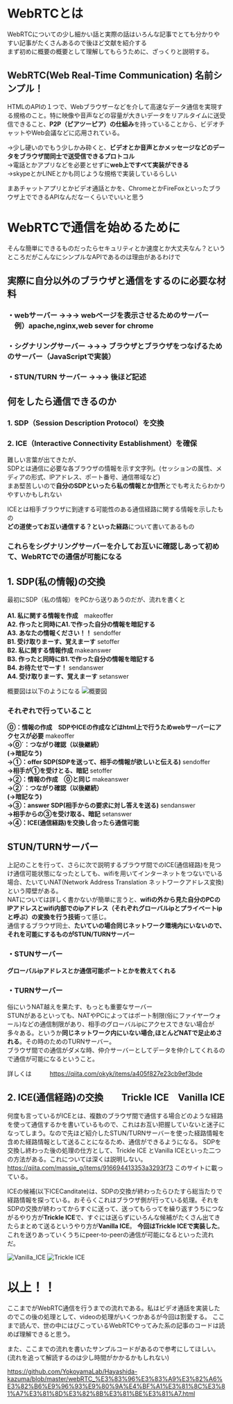 # WebRTCとは
WebRTCについての少し細かい話と実際の話はいろんな記事でとても分かりやすい記事がたくさんあるので後ほど文献を紹介する<br>
まず初めに概要の概要として理解してもらうために、ざっくりと説明する。

## WebRTC(Web Real-Time Communication)  名前シンプル！
HTMLのAPIの１つで、Webブラウザーなどを介して高速なデータ通信を実現する規格のこと。特に映像や音声などの容量が大きいデータをリアルタイムに送受信できること、**P2P（ピアツーピア）の仕組み**を持っていることから、ビデオチャットやWeb会議などに応用されている。

→少し硬いのでもう少しかみ砕くと、**ビデオとか音声とかメッセージなどのデータをブラウザ間同士で送受信できるプロトコル**<br>
→電話とかアプリなどを必要とせずに**web上ですべて実装ができる**<br>
→skypeとかLINEとかも同じような規格で実装しているらしい<br>

まあチャットアプリとかビデオ通話とかを、ChromeとかFireFoxといったブラウザ上でできるAPIなんだなーくらいでいいと思う

# WebRTCで通信を始めるために

そんな簡単にできるものだったらセキュリティとか速度とか大丈夫なん？というところだがこんなにシンプルなAPIであるのは理由があるわけで<br>
## 実際に自分以外のブラウザと通信をするのに必要な材料

### ・webサーバー  →→→  webページを表示させるためのサーバー<br>　例）apache,nginx,web sever for chrome<br>
### ・シグナリングサーバー  →→→  ブラウザとブラウザをつなげるためのサーバー（JavaScriptで実装）<br>
### ・STUN/TURN サーバー   →→→  後ほど記述<br>




## 何をしたら通信できるのか
### 1. SDP（Session Description Protocol）を交換<br>
### 2. ICE（Interactive Connectivity Establishment）を確保<br>



難しい言葉が出てきたが、<br>
SDPとは通信に必要な各ブラウザの情報を示す文字列。(セッションの属性、メディアの形式、IPアドレス、ポート番号、通信帯域など)<br>
まあ堅苦しいので**自分のSDPといったら私の情報とか住所**とでも考えたらわかりやすいかもしれない<br>

ICEとは相手ブラウザに到達する可能性のある通信経路に関する情報を示したもの<br>
**どの道使ってお互い通信する？といった経路**について書いてあるもの<br>

### これらをシグナリングサーバーを介してお互いに確認しあって初めて、WebRTCでの通信が可能になる<br>

## 1. SDP(私の情報)の交換
最初にSDP（私の情報）をPCから送りあうのだが、流れを書くと<br><br>
 **A1. 私に関する情報を作成**　makeoffer<br>
 **A2. 作ったと同時にA1.で作った自分の情報を暗記する<br>** 
 **A3. あなたの情報ください！！** sendoffer<br>
 **B1. 受け取りまーす、覚えまーす** setoffer <br>
 **B2. 私に関する情報作成** makeanswer<br>
 **B3. 作ったと同時にB1.で作った自分の情報を暗記する<br>** 
 **B4. お待たせでーす！** sendanswer<br>
 **A4. 受け取りまーす、覚えまーす** setanswer<br>


概要図は以下のようになる
![概要図](https://github.com/YokoyamaLab/Hayashida-kazuma/blob/master/webRTC.jpg)


### それぞれで行っていること
**⓪：情報の作成　SDPやICEの作成などはhtml上で行うためwebサーバーにアクセスが必要**   makeoffer<br>
**→⓪´：つながり確認（以後継続）<br>**
**(→暗記なう)<br>**
**→①：offer SDP(SDPを送って、相手の情報が欲しいと伝える)**    sendoffer<br>
**→相手が①を受けとる、暗記**   setoffer<br> 
**→②：情報の作成　⓪と同じ**  makeanswer<br>
**→②´：つながり確認（以後継続）<br>**
**(→暗記なう)<br>**
**→③：answer SDP(相手からの要求に対し答えを送る)**   sendanswer<br>
**→相手からの③を受け取る、暗記**    setanswer<br>
**→④：ICE(通信経路)を交換し合ったら通信可能<br>**




## STUN/TURNサーバー
上記のことを行って、さらに次で説明するブラウザ間でのICE(通信経路)を見つけ通信可能状態になったとしても、wifiを用いてインターネットをつないでいる場合、たいていNAT(Network Address Translation  ネットワークアドレス変換)という障壁がある。<br>
NATについては詳しく書かないが簡単に言うと、**wifiの外から見た自分のPCのIPアドレスとwifi内部でのipアドレス（それぞれグローバルipとプライベートipと呼ぶ）の変換を行う技術**って感じ。<br>
通信するブラウザ同士、**たいていの場合同じネットワーク環境内にいないので、それを可能にするものがSTUN/TURNサーバー**<br>

### ・STUNサーバー
**グローバルipアドレスとか通信可能ポートとかを教えてくれる**
### ・TURNサーバー
俗にいうNAT越えを果たす、もっとも重要なサーバー<br>
STUNがあるといっても、NATやPCによってはポート制限(俗にファイヤーウォール)などの通信制限があり、相手のグローバルipにアクセスできない場合が多々ある。というか**同じネットワーク内にいない場合,ほとんどNATで足止めされる**。その時のためのTURNサーバー。<br>
ブラウザ間での通信がダメな時、仲介サーバーとしてデータを仲介してくれるので通信が可能になるということ。<br>

詳しくは　　　https://qiita.com/okyk/items/a405f827e23cb9ef3bde


## 2. ICE(通信経路)の交換　　Trickle ICE　Vanilla ICE

何度も言っているがICEとは、複数のブラウザ間で通信する場合どのような経路を使って通信するかを書いているもので、これはお互い把握していないと迷子になってしまう。なので先ほど紹介したSTUN/TURNサーバーを使った経路情報を含めた経路情報として送ることになるため、通信ができるようになる。
SDPを交換し終わった後の処理の仕方として、Trickle ICE とVanilla ICEといった二つの方法がある。これについては深くは説明しない。https://qiita.com/massie_g/items/916694413353a3293f73
このサイトに載っている。

ICEの候補(以下ICECanditate)は、SDPの交換が終わったらひたすら総当たりで経路情報を探っている。おそらくこれはブラウザ側が行っている処理。それをSDPの交換が終わってからすぐに送って、送ってもらってを繰り返すうちにつながるやり方が**Trickle ICE**で、すぐには送らずにいろんな候補がたくさん出てきたらまとめて送るというやり方が**Vanilla ICE**。
**今回はTrickle ICEで実装した**。これを送りあっていくうちにpeer-to-peerの通信が可能になるといった流れだ。

![Vanilla_ICE](https://github.com/YokoyamaLab/Hayashida-kazuma/blob/master/Vanilla%20ICE.png)
![Trickle ICE](https://github.com/YokoyamaLab/Hayashida-kazuma/blob/master/Trickle%20ICE.png)

# 以上！！

ここまでがWebRTC通信を行うまでの流れである。私はビデオ通話を実装したのでこの後の処理として、videoの処理がいくつかあるが今回は割愛する。
ここまで読んで、世の中にはびこっているWebRTCやってみた系の記事のコードは読めば理解できると思う。

また、ここまでの流れを書いたサンプルコードがあるので参考にしてほしい。(流れを追って解読するのは少し時間がかかるかもしれない)

https://github.com/YokoyamaLab/Hayashida-kazuma/blob/master/webRTC_%E3%83%96%E3%83%A9%E3%82%A6%E3%82%B6%E9%96%93%E9%80%9A%E4%BF%A1%E3%81%8C%E3%81%A7%E3%81%8D%E3%82%8B%E3%81%BE%E3%81%A7.html
